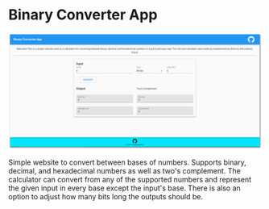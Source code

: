 # Binary Converter App

<img src="https://github.com/GreatGameDota/binary-converter-app/blob/master/preview.png?raw=true" />

Simple website to convert between bases of numbers. Supports binary, decimal, and hexadecimal numbers as well as two's complement. The calculator can convert from any of the supported numbers and represent the given input in every base except the input's base. There is also an option to adjust how many bits long the outputs should be.
